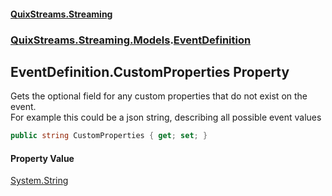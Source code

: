 #### [QuixStreams.Streaming](index.md 'index')
### [QuixStreams.Streaming.Models](QuixStreams.Streaming.Models.md 'QuixStreams.Streaming.Models').[EventDefinition](EventDefinition.md 'QuixStreams.Streaming.Models.EventDefinition')

## EventDefinition.CustomProperties Property

Gets the optional field for any custom properties that do not exist on the event.  
For example this could be a json string, describing all possible event values

```csharp
public string CustomProperties { get; set; }
```

#### Property Value
[System.String](https://docs.microsoft.com/en-us/dotnet/api/System.String 'System.String')